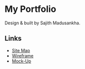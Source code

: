 
# My Portfolio

Design & built by Sajith Madusankha.




## Links

 - [Site Map](https://www.gloomaps.com/VPsNXrDgkP )
 - [Wireframe](https://wireframe.cc/WLzjd9)
 - [Mock-Up](https://www.figma.com/file/aK53GSv2nStW3ZOsII0IMJ/My-Portfolio?node-id=0%3A1)


